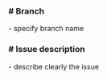 <h3># Branch</h3>
<p>- specify branch name</p>

<h3># Issue description</h3>
<p>- describe clearly the issue</p>
